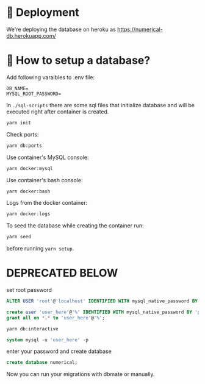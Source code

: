 # 🚛 Deployment

We're deploying the database on heroku as https://numerical-db.herokuapp.com/

# 🔌 How to setup a database?

Add following varaibles to .env file:

```
DB_NAME=
MYSQL_ROOT_PASSWORD=
```

In `./sql-scripts` there are some sql files that initialize database and will be
executed right after container is created.

```sh
yarn init
```

Check ports:

```sh
yarn db:ports
```

Use container's MySQL console:

```sh
yarn docker:mysql
```

Use container's bash console:

```sh
yarn docker:bash
```

Logs from the docker container:

```sh
yarn docker:logs
```

To seed the database while creating the container run:

```sh
yarn seed
```

before running `yarn setup`.

# DEPRECATED BELOW

set root password

```sql
ALTER USER 'root'@'localhost' IDENTIFIED WITH mysql_native_password BY 'password_here';
```

```sql
create user 'user_here'@'%' IDENTIFIED WITH mysql_native_password BY 'password_here';
grant all on *.* to 'user_here'@'%';
```

```sh
yarn db:interactive
```

```sql
system mysql -u 'user_here' -p
```

enter your password and create database

```sql
create database numerical;
```

Now you can run your migrations with dbmate or manually.
